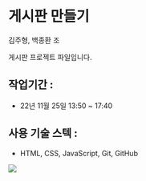 # 게시판 만들기

김주형, 백종환 조

게시판 프로젝트 파일입니다.

## 작업기간 :
- 22년 11월 25일  13:50 ~ 17:40

## 사용 기술 스텍 :
- HTML, CSS, JavaScript, Git, GitHub 

<img src = "https://velog.velcdn.com/images/kj_code00/post/a764b478-4b21-4d94-a665-963a98381817/image.png">